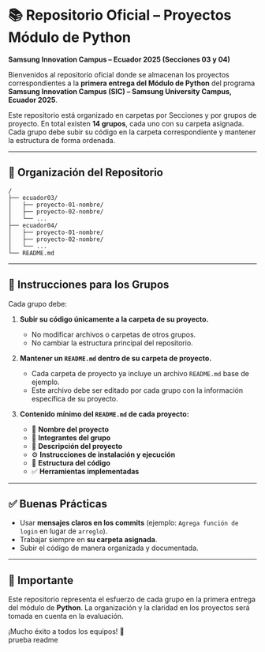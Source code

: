 # 📚 Repositorio Oficial – Proyectos Módulo de Python  
**Samsung Innovation Campus – Ecuador 2025 (Secciones 03 y 04)**

Bienvenidos al repositorio oficial donde se almacenan los proyectos correspondientes a la **primera entrega del Módulo de Python** del programa **Samsung Innovation Campus (SIC) – Samsung University Campus, Ecuador 2025**.

Este repositorio está organizado en carpetas por Secciones y por grupos de proyecto. En total existen **14 grupos**, cada uno con su carpeta asignada. Cada grupo debe subir su código en la carpeta correspondiente y mantener la estructura de forma ordenada.

---

## 📂 Organización del Repositorio

```plaintext
/
├── ecuador03/
│   ├── proyecto-01-nombre/
│   ├── proyecto-02-nombre/
│   └── ...
├── ecuador04/
│   ├── proyecto-01-nombre/
│   ├── proyecto-02-nombre/
│   └── ...
└── README.md

```
---

## 📝 Instrucciones para los Grupos

Cada grupo debe:

1. **Subir su código únicamente a la carpeta de su proyecto.**
   - No modificar archivos o carpetas de otros grupos.  
   - No cambiar la estructura principal del repositorio.  

2. **Mantener un `README.md` dentro de su carpeta de proyecto.**
   - Cada carpeta de proyecto ya incluye un archivo `README.md` base de ejemplo.  
   - Este archivo debe ser editado por cada grupo con la información específica de su proyecto.  

3. **Contenido mínimo del `README.md` de cada proyecto:**
   - 📌 **Nombre del proyecto**  
   - 👥 **Integrantes del grupo**  
   - 📝 **Descripción del proyecto**  
   - ⚙️ **Instrucciones de instalación y ejecución**  
   - 📂 **Estructura del código**   
   - ✅ **Herramientas implementadas**  

---

## ✅ Buenas Prácticas

- Usar **mensajes claros en los commits** (ejemplo: `Agrega función de login` en lugar de `arreglo`).
- Trabajar siempre en **su carpeta asignada**.  
- Subir el código de manera organizada y documentada.   

---

## 📢 Importante

Este repositorio representa el esfuerzo de cada grupo en la primera entrega del módulo de **Python**. La organización y la claridad en los proyectos será tomada en cuenta en la evaluación.  

¡Mucho éxito a todos los equipos! 🚀  
prueba readme